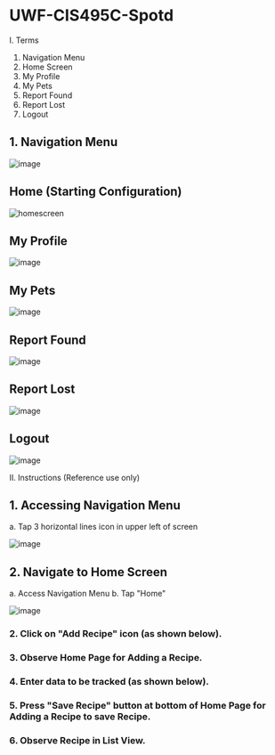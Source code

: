 # UWF-CIS495C-Spotd

I. Terms
  1. Navigation Menu
  2. Home Screen
  3. My Profile
  4. My Pets
  5. Report Found
  6. Report Lost
  7. Logout
## 1. Navigation Menu
![image](https://user-images.githubusercontent.com/8855794/39326496-cbe44388-495a-11e8-9601-eb05df2d88d0.png)
## Home (Starting Configuration)
![homescreen](https://user-images.githubusercontent.com/8855794/39325919-1407f698-4959-11e8-9faa-761a9f62b373.png)
## My Profile 
![image](https://user-images.githubusercontent.com/8855794/39326139-b05e7ae4-4959-11e8-8197-6af195d55671.png)
## My Pets
![image](https://user-images.githubusercontent.com/8855794/39326317-32314d94-495a-11e8-9885-040d424a3ff5.png)
## Report Found
![image](https://user-images.githubusercontent.com/8855794/39326603-2de0253e-495b-11e8-8b41-1012e863b728.png)
## Report Lost
![image](https://user-images.githubusercontent.com/8855794/39326317-32314d94-495a-11e8-9885-040d424a3ff5.png)
## Logout
![image](https://user-images.githubusercontent.com/8855794/39326668-600c0672-495b-11e8-91e2-f7dcf67edef5.png)

II. Instructions (Reference use only)
## 1. Accessing Navigation Menu
a. Tap 3 horizontal lines icon in upper left of screen

![image](https://user-images.githubusercontent.com/8855794/39327162-d59cac1a-495c-11e8-8bd5-288d8b443fa3.png)

## 2. Navigate to Home Screen
a. Access Navigation Menu
b. Tap "Home"

![image](https://user-images.githubusercontent.com/8855794/39327331-543edf7a-495d-11e8-9956-593c8a99a5c5.png)

### 2. Click on "Add Recipe" icon (as shown below).

### 3. Observe Home Page for Adding a Recipe.

### 4. Enter data to be tracked (as shown below).

### 5. Press "Save Recipe" button at bottom of Home Page for Adding a Recipe to save Recipe.
### 6. Observe Recipe in List View.
